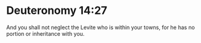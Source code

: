 # Deuteronomy 14:27

And you shall not neglect the Levite who is within your towns, for he has no portion or inheritance with you.
